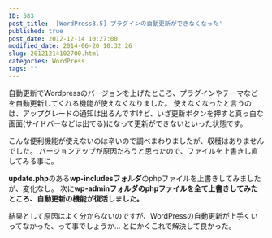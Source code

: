 ```yaml
---
ID: 583
post_title: '[WordPress3.5] プラグインの自動更新ができなくなった'
published: true
post_date: 2012-12-14 10:27:00
modified_date: 2014-06-20 10:32:26
slug: 20121214102700.html
categories: WordPress
tags: ""
---
```

自動更新でWordpressのバージョンを上げたところ、プラグインやテーマなどを自動更新してくれる機能が使えなくなりました。
使えなくなったと言うのは、アップグレードの通知は出るんですけど、いざ更新ボタンを押すと真っ白な画面(サイドバーなどは出てる)になって更新ができないといった状態です。

こんな便利機能が使えないのは辛いので調べまわりましたが、収穫はありませんでした。
バージョンアップが原因だろうと思ったので、ファイルを上書きし直してみる事に。
<!--more-->
<b>update.php</b>のある<b>wp-includesフォルダ</b>のphpファイルを上書きしてみましたが、変化なし。
次に<span class="text-success"><b>wp-adminフォルダのphpファイルを全て上書きしてみたところ、自動更新の機能が復活しました。</b></span>

結果として原因はよく分からないのですが、WordPressの自動更新が上手くいってなかった、って事でしょうか…
とにかくこれで解決して良かった。